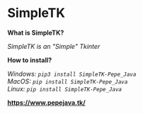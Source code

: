 # SimpleTK
**What is SimpleTK?**

*SimpleTK is an "Simple" Tkinter*

**How to install?**

*Windows: ```pip3 install SimpleTK-Pepe_Java```*<br>
*MacOS: ```pip install SimpleTK-Pepe_Java```*<br>
*Linux: ```pip install SimpleTK-Pepe_Java```*

**https://www.pepejava.tk/**
